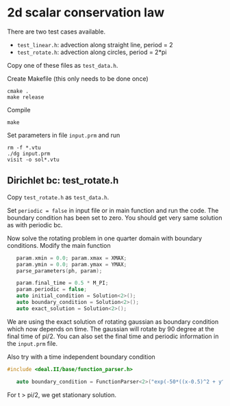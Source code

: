 # 2d scalar conservation law

There are two test cases available.

* `test_linear.h`: advection along straight line, period = 2
* `test_rotate.h`: advection along circles, period = 2*pi

Copy one of these files as `test_data.h`.

Create Makefile (this only needs to be done once)

```shell
cmake .
make release
```

Compile

```shell
make
```

Set parameters in file `input.prm` and run

```shell
rm -f *.vtu
./dg input.prm
visit -o sol*.vtu
```

## Dirichlet bc: test_rotate.h

Copy `test_rotate.h` as `test_data.h`.

Set `periodic = false` in input file or in main function and run the code. The boundary condition has been set to zero. You should get very same solution as with periodic bc.

Now solve the rotating problem in one quarter domain with boundary conditions. Modify the main function

```c++
   param.xmin = 0.0; param.xmax = XMAX;
   param.ymin = 0.0; param.ymax = YMAX;
   parse_parameters(ph, param);

   param.final_time = 0.5 * M_PI;
   param.periodic = false;
   auto initial_condition = Solution<2>();
   auto boundary_condition = Solution<2>();
   auto exact_solution = Solution<2>();
```

We are using the exact solution of rotating gaussian as boundary condition which now depends on time. The gaussian will rotate by 90 degree at the final time of pi/2. You can also set the final time and periodic information in the `input.prm` file.

Also try with a time independent boundary condition

```c++
#include <deal.II/base/function_parser.h>

   auto boundary_condition = FunctionParser<2>("exp(-50*((x-0.5)^2 + y^2))");
```

For t > pi/2, we get stationary solution.
